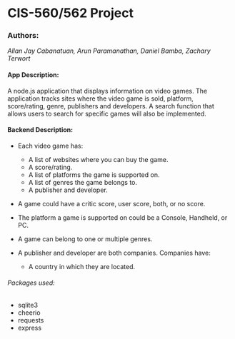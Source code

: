 # CIS-560/562 Project
### Authors:
*Allan Jay Cabanatuan, Arun Paramanathan, Daniel Bamba, Zachary Terwort*
#### App Description:
A node.js application that displays information on video games. The application tracks sites where the video game is sold, platform, score/rating, genre, publishers and developers. A search function that allows users to search for specific games will also be implemented.

#### Backend Description:
 * Each video game has:
    * A list of websites where you can buy the game.
    * A score/rating.
    * A list of platforms the game is supported on.
    * A list of genres the game belongs to.
    * A publisher and developer.

* A game could have a critic score, user score, both, or no score.
* The platform a game is supported on could be a Console, Handheld, or PC.
* A game can belong to one or multiple genres.
* A publisher and developer are both companies. Companies have:
    * A country in which they are located.

###### Packages used:
* sqlite3
* cheerio
* requests
* express
